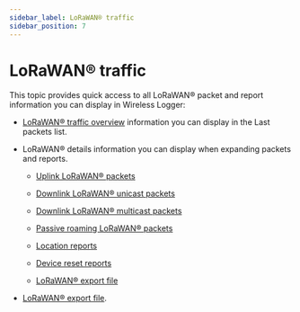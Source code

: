 ```yaml
---
sidebar_label: LoRaWAN® traffic
sidebar_position: 7
---
```


# LoRaWAN® traffic

This topic provides quick access to all LoRaWAN® packet and report
information you can display in Wireless Logger:

- [LoRaWAN® traffic overview](lorawan-traffic-overview) information
  you can display in the Last packets list.

- LoRaWAN® details information you can display when expanding packets
  and reports.

  - [Uplink LoRaWAN® packets](uplink-lorawan-packets)

  - [Downlink LoRaWAN® unicast
    packets](downlink-lorawan-unicast-packets)

  - [Downlink LoRaWAN® multicast
    packets](downlink-lorawan-multicast-packets)

  - [Passive roaming LoRaWAN®
    packets](passive-roaming-lorawan-packets)

  - [Location reports](location-reports)

  - [Device reset reports](device-reset-reports)

  - [LoRaWAN® export file](lorawan-export-file)

- [LoRaWAN® export file](lorawan-export-file).
